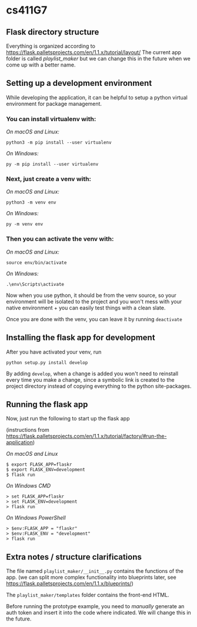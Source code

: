 # cs411G7

## Flask directory structure
Everything is organized according to https://flask.palletsprojects.com/en/1.1.x/tutorial/layout/
The current app folder is called *playlist_maker* but we can change this in the future when we come
up with a better name.

## Setting up a development environment
While developing the application, it can be helpful to setup a python virtual environment for package management.

### You can install virtualenv with:

*On macOS and Linux:*

`python3 -m pip install --user virtualenv`

*On Windows:*

`py -m pip install --user virtualenv`

### Next, just create a venv with:

*On macOS and Linux:*

`python3 -m venv env`

*On Windows:*

`py -m venv env`

### Then you can activate the venv with:

*On macOS and Linux:*

`source env/bin/activate`

*On Windows:*

`.\env\Scripts\activate`

Now when you use python, it should be from the venv source, so your environment will be isolated to the project and you won't mess with your native environment + you can easily test things with a clean slate.

Once you are done with the venv, you can leave it by running `deactivate`

## Installing the flask app for development

After you have activated your venv, run

`python setup.py install develop`

By adding `develop`, when a change is added you won't need to reinstall every time you make a change, since a symbolic link is created to the project directory instead of copying everything to the python site-packages.

## Running the flask app

Now, just run the following to start up the flask app 

(instructions from https://flask.palletsprojects.com/en/1.1.x/tutorial/factory/#run-the-application)

*On macOS and Linux*
```
$ export FLASK_APP=flaskr
$ export FLASK_ENV=development
$ flask run
```

*On Windows CMD*
```
> set FLASK_APP=flaskr
> set FLASK_ENV=development
> flask run
```

*On Windows PowerShell*
```
> $env:FLASK_APP = "flaskr"
> $env:FLASK_ENV = "development"
> flask run
```

## Extra notes / structure clarifications

The file named `playlist_maker/__init__.py` contains the functions of the app. (we can split more complex functionality into blueprints later, see https://flask.palletsprojects.com/en/1.1.x/blueprints/)

The `playlist_maker/templates` folder contains the front-end HTML.

Before running the prototype example, you need to *manually* generate an auth token and insert it into the code where indicated. We will change this in the future.
